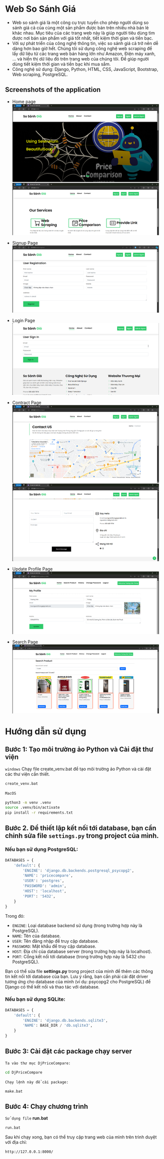 # Web So Sánh Giá
- Web so sánh giá là một công cụ trực tuyến cho phép người dùng so sánh giá cả của cùng một sản phẩm được bán trên nhiều nhà bán lẻ khác nhau. Mục tiêu của các trang web này là giúp người tiêu dùng tìm được nơi bán sản phẩm với giá tốt nhất, tiết kiệm thời gian và tiền bạc.
- Với sự phát triển của công nghệ thông tin, việc so sánh giá cả trở nên dễ dàng hơn bao giờ hết. Chúng tôi sử dụng công nghệ web scraping để lấy dữ liệu từ các trang web bán hàng lớn như Amazon, Điện máy xanh, ... và hiển thị dữ liệu đó trên trang web của chúng tôi. Để giúp người dùng tiết kiệm thời gian và tiền bạc khi mua sắm.
-  Công nghệ sử dụng: Django, Python, HTML, CSS, JavaScript, Bootstrap, Web scraping, PostgreSQL.

## Screenshots of the application

* Home page
![image](assets/home1.png)
![image](assets/home2.png)

* Signup Page
![image](assets/signup.png)

* Login Page
![image](assets/login.png)

* Contract Page
![image](assets/contract1.png)
![image](assets/contract2.png)

* Update Profile Page
![image](assets/update_profile.png)

* Search Page
![image](assets/search.png)

# Hướng dẫn sử dụng
## Bước 1: Tạo môi trường ảo Python và Cài đặt thư viện 
`windows`
Chạy file create_venv.bat để tạo môi trường ảo Python và cài đặt các thư viện cần thiết.
```bash
create_venv.bat
 ```
`MacOS`
```bash
python3 -m venv .venv
source .venv/bin/activate
pip install -r requirements.txt
```

## Bước 2. Để thiết lập kết nối tới database, bạn cần chỉnh sửa file `settings.py` trong project của mình.

### Nếu bạn sử dụng PostgreSQL:

```python
DATABASES = {
    'default': {
        'ENGINE': 'django.db.backends.postgresql_psycopg2',
        'NAME': 'pricecompare',
        'USER': 'postgres',
        'PASSWORD': 'admin',
        'HOST': 'localhost',
        'PORT': '5432',
    }
}
```
Trong đó:

- `ENGINE`: Loại database backend sử dụng (trong trường hợp này là PostgreSQL).
- `NAME`: Tên của database.
- `USER`: Tên đăng nhập để truy cập database.
- `PASSWORD`: Mật khẩu để truy cập database.
- `HOST`: Địa chỉ của database server (trong trường hợp này là localhost).
- `PORT`: Cổng kết nối tới database (trong trường hợp này là 5432 cho PostgreSQL).

Bạn có thể sửa file **settings.py** trong project của mình để thêm các thông tin kết nối tới database của bạn. Lưu ý rằng, bạn cần phải cài đặt driver tương ứng cho database của mình (ví dụ: psycopg2 cho PostgreSQL) để Django có thể kết nối và thao tác với database.

### Nếu bạn sử dụng SQLite:

```python
DATABASES = {
    'default': {
        'ENGINE': 'django.db.backends.sqlite3',
        'NAME': BASE_DIR / 'db.sqlite3',
    }
}
```

## Bước 3: Cài đặt các package chạy server
`Ta vào thư mục DjPriceCompare:`
```bash
cd DjPriceCompare
```

`Chạy lệnh này để cài package:`
```bash
make.bat
```

## Bước 4: Chạy chương trình
`Sử dụng file` **run.bat**
```bash
run.bat
```
Sau khi chạy xong, bạn có thể truy cập trang web của mình trên trình duyệt với địa chỉ:
```bash
http://127.0.0.1:8000/
```
